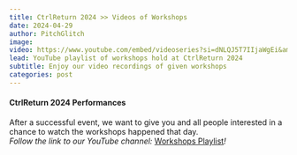 ```yaml
---
title: CtrlReturn 2024 >> Videos of Workshops
date: 2024-04-29
author: PitchGlitch
image:
video: https://www.youtube.com/embed/videoseries?si=dNLQJ5T7IIjaWgEi&amp;list=PLXO2jdF-2xiiqs8HaY_D0yp8oTHYAnKgz
lead: YouTube playlist of workshops hold at CtrlReturn 2024
subtitle: Enjoy our video recordings of given workshops
categories: post
---
```


#### CtrlReturn 2024 Performances
After a successful event, we want to give you and all people interested in a chance
to watch the workshops happened that day.
<br>
*Follow the link to our YouTube channel:*
<a href="https://www.youtube.com/watch?v=xoewiKCDamA&list=PLXO2jdF-2xiiqs8HaY_D0yp8oTHYAnKgz" target="_blank">Workshops Playlist</a>*!*
